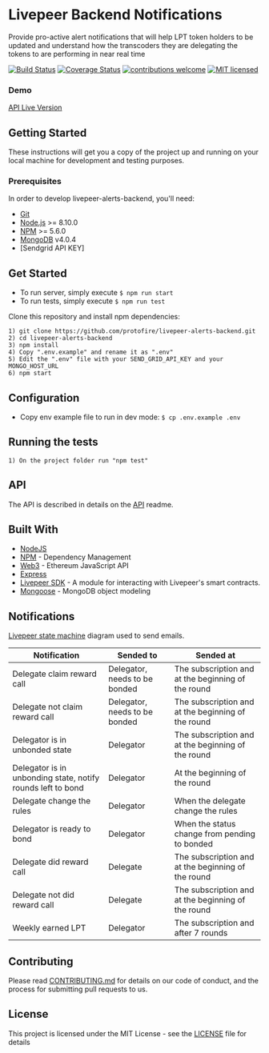 # Livepeer Backend Notifications

Provide pro-active alert notifications that will help LPT token holders to be updated and understand how the transcoders they are delegating the tokens to are performing in near real time

[![Build Status](https://api.travis-ci.org/protofire/livepeer-alerts-backend.svg?branch=master)](https://travis-ci.org/protofire/livepeer-alerts-backend)
[![Coverage Status](https://coveralls.io/repos/github/protofire/livepeer-alerts-backend/badge.svg?branch=master)](https://coveralls.io/github/protofire/livepeer-alerts-backend?branch=master)
[![contributions welcome](https://img.shields.io/badge/contributions-welcome-brightgreen.svg?style=flat)](https://github.com/protofire/livepeer-alerts-backend/issues)
[![MIT licensed](https://img.shields.io/badge/license-MIT-blue.svg)](https://raw.githubusercontent.com/protofire/livepeer-alerts-backend/master/LICENSE)


### Demo

[API Live Version](https://livepeer-alerts-backend.herokuapp.com/)

## Getting Started

These instructions will get you a copy of the project up and running on your local machine for development and testing purposes.

### Prerequisites
In order to develop livepeer-alerts-backend, you'll need:

- [Git](https://git-scm.com/) 
- [Node.js](https://nodejs.org/) >= 8.10.0
- [NPM](https://www.npmjs.com/) >= 5.6.0
- [MongoDB](https://www.mongodb.com/download-center/community) v4.0.4
- [Sendgrid API KEY] 



## Get Started
- To run server, simply execute ```$ npm run start```
- To run tests, simply execute ```$ npm run test```

Clone this repository and install npm dependencies:

```
1) git clone https://github.com/protofire/livepeer-alerts-backend.git
2) cd livepeer-alerts-backend
3) npm install
4) Copy ".env.example" and rename it as ".env"
5) Edit the ".env" file with your SEND_GRID_API_KEY and your MONGO_HOST_URL 
6) npm start
```

## Configuration
- Copy env example file to run in dev mode: ```$ cp .env.example .env ```


## Running the tests

```
1) On the project folder run "npm test"

```

## API

The API is described in details on the [API](https://github.com/protofire/livepeer-alerts-backend/blob/master/API.md) readme.

## Built With

* [NodeJS](https://nodejs.org) 
* [NPM](https://www.npmjs.com/) - Dependency Management
* [Web3](https://web3js.readthedocs.io/en/1.0/) - Ethereum JavaScript API
* [Express](http://expressjs.com/)
* [Livepeer SDK](https://github.com/livepeer/livepeerjs/tree/master/packages/sdk) - A module for interacting with Livepeer's smart contracts.
* [Mongoose](https://mongoosejs.com/) - MongoDB object modeling

## Notifications
[Livepeer state machine](https://i.ibb.co/p40HyHc/Livepeer-state-machine2.png) diagram used to send emails.

| Notification  |   Sended to   |   Sended at   |
| ------------- | ------------- | ------------- |
| Delegate claim reward call | Delegator, needs to be bonded | The subscription and at the beginning of the round  |
| Delegate not claim reward call | Delegator, needs to be bonded | The subscription and at the beginning of the round |
| Delegator is in unbonded state | Delegator | The subscription and at the beginning of the round |
| Delegator is in unbonding state, notify rounds left to bond | Delegator | At the beginning of the round |
| Delegate change the rules | Delegator | When the delegate change the rules |
| Delegator is ready to bond | Delegator | When the status change from pending to bonded |
| Delegate did reward call | Delegate | The subscription and at the beginning of the round  |
| Delegate not did reward call | Delegate | The subscription and at the beginning of the round  |
| Weekly earned LPT | Delegator | The subscription and after 7 rounds  |

## Contributing
Please read [CONTRIBUTING.md](https://github.com/protofire/livepeer-alerts-backend/blob/master/CONTRIBUTING.md) for details on our code of conduct, and the process for submitting pull requests to us.

## License

This project is licensed under the MIT License - see the [LICENSE](https://github.com/protofire/livepeer-alerts-backend/blob/master/LICENSE) file for details

